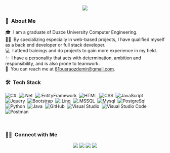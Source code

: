 <h1 align="center">
  <a href="https://git.io/typing-svg">
    <img src="https://readme-typing-svg.herokuapp.com/?lines=Hello!+👋;I+am+Büşra+ÖZDEMİR&center=true&size=25">
  </a>
</h1>

### 💭 &nbsp;About Me

🎓 &nbsp;I am a graduate of Duzce University Computer Engineering.\
👩‍💻 &nbsp;By specializing especially in web-based projects, I have qualified myself as a back end developer or full stack developer.\
💻 &nbsp;I attend trainings and do projects to gain more experience in my field.\
✨ &nbsp;I have a personality that acts with determination, ambition and responsibility, and is also prone to teamwork.\
📩 &nbsp;You can reach me at 81busraozdemir@gmail.com.

### 🛠 &nbsp;Tech Stack
![C#](https://img.shields.io/badge/-Csharp-05122A?style=flat&logo=Csharp)&nbsp;
![.Net](https://img.shields.io/badge/-.Net-05122A?style=flat&logo=.Net)&nbsp;
![.EntityFramework](https://img.shields.io/badge/-EntityFrameworkcore-05122A?style=flat&logo=Csharp)&nbsp;
![HTML](https://img.shields.io/badge/-HTML-05122A?style=flat&logo=HTML5)&nbsp;
![CSS](https://img.shields.io/badge/-CSS-05122A?style=flat&logo=CSS3&logoColor=1572B6)&nbsp;
![JavaScript](https://img.shields.io/badge/-JavaScript-05122A?style=flat&logo=javascript)&nbsp;
![Jquery](https://img.shields.io/badge/-Jquery-05122A?style=flat&logo=jquery)&nbsp;
![Bootstrap](https://img.shields.io/badge/-Bootstrap-05122A?style=flat&logo=bootstrap&logoColor=563D7C)&nbsp;
![.Linq](https://img.shields.io/badge/-LinQ-05122A?style=flat&logo=Csharp)&nbsp;
![.MSSQL](https://img.shields.io/badge/-MSSQL-05122A?style=flat&logo=Microsoft%20SQL%20Server)&nbsp;
![Mysql](https://img.shields.io/badge/-Mysql-05122A?style=flat&logo=mysql)&nbsp;
![PostgreSql](https://img.shields.io/badge/-Postgre%20SQL-05122A?style=flat&logo=PostgreSql)&nbsp;
![Python](https://img.shields.io/badge/-Python-05122A?style=flat&logo=python)&nbsp;
![Java](https://img.shields.io/badge/-Java-05122A?style=flat&logo=IntelliJ%20IDEA)&nbsp;
![GitHub](https://img.shields.io/badge/-GitHub-05122A?style=flat&logo=github)&nbsp;
![Visual Studio](https://img.shields.io/badge/-Visual%20Studio-05122A?style=flat&logo=Visual%20Studio)&nbsp;
![Visual Studio Code](https://img.shields.io/badge/-Visual%20Studio%20Code-05122A?style=flat&logo=visual-studio-code&logoColor=007ACC)&nbsp;
![Postman](https://img.shields.io/badge/-Postman-05122A?style=flat&logo=postman)&nbsp;

<br/>

### 🤝🏻 &nbsp;Connect with Me

<p align="center">
<a href="mailto:81busraozdemir@gmail.com"><img src="https://img.shields.io/badge/-81busraozdemir@gmail.com-D14836?style=flat&logo=Gmail&logoColor=white"/></a>
<a href="https://www.linkedin.com/in/busra0zdemir/"><img src="https://img.shields.io/badge/-busra0zdemir-0077B5?style=flat&logo=Linkedin&logoColor=white"/></a>
<a href="https://instagram.com/busra.0zdemir"><img src="https://img.shields.io/badge/-@busra.0zdemir-E4405F?style=flat&logo=Instagram&logoColor=white"/></a>
<a href="https://twitter.com/busraozdemiir"><img src="https://img.shields.io/badge/-@busraozdemiir-00acee?style=flat&logo=Twitter&logoColor=white"/></a>
</p>




